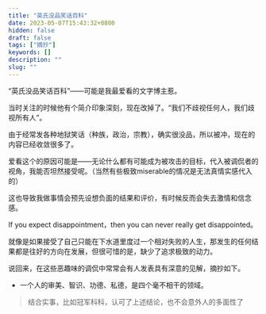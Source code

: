 ```yaml
---
title: "英氏没品笑话百科"
date: 2023-05-07T15:43:32+0800
hidden: false
draft: false
tags: ["摘抄"]
keywords: []
description: ""
slug: ""
---
```


“英氏没品笑话百科”——可能是我最爱看的文字博主惹。  

当时关注的时候他有个简介印象深刻，现在改掉了。“我们不歧视任何人，我们歧视所有人”。  

由于经常发各种地狱笑话（种族，政治，宗教），确实很没品，所以被冲，现在的内容已经收敛很多了。   

爱看这个的原因可能是——无论什么都有可能成为被攻击的目标，代入被调侃者的视角，我能否坦然接受呢。（当然有些极致miserable的情况是无法真情实感代入的）  

这也导致我做事情会预先设想负面的结果和评价，有时候反而会失去激情和信念感。  

If you expect disappointment，then you can never really get disappointed。  

就像是如果接受了自己只能在下水道里度过一个相对失败的人生，那发生的任何结果都是往好的方向在发展，但很可惜的是，缺少了追求极致的动力。

说回来，在这些恶趣味的调侃中常常会有人发表具有深意的见解，摘抄如下。  

* 一个人的审美、智识、功德、私德，是四个毫不相干的领域。
> 结合实事，比如冠军科科，认可了上述结论，也不会意外人的多面性了

